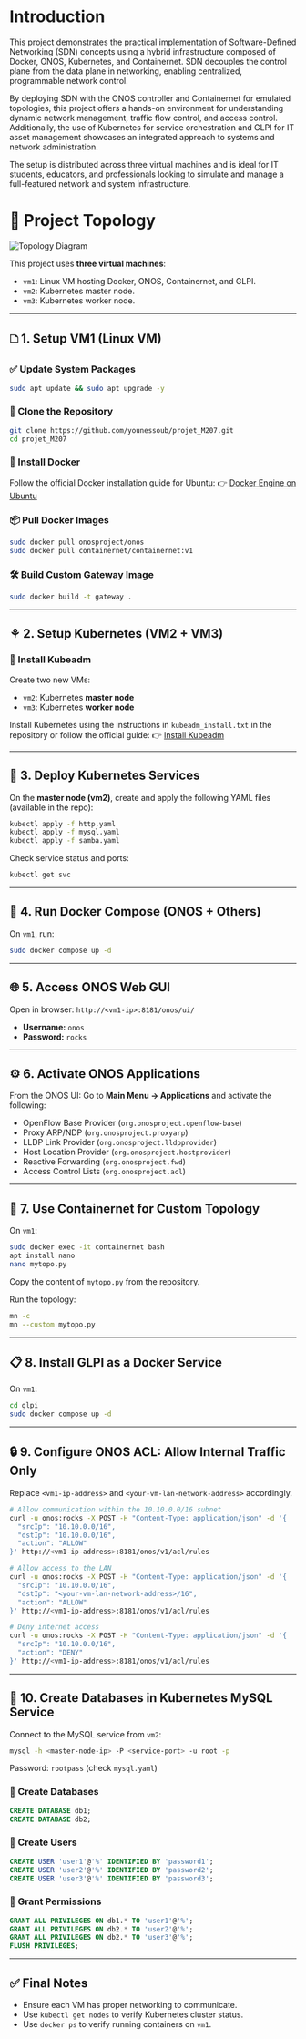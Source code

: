 # Introduction
This project demonstrates the practical implementation of Software-Defined Networking (SDN) concepts using a hybrid infrastructure composed of Docker, ONOS, Kubernetes, and Containernet. SDN decouples the control plane from the data plane in networking, enabling centralized, programmable network control.

By deploying SDN with the ONOS controller and Containernet for emulated topologies, this project offers a hands-on environment for understanding dynamic network management, traffic flow control, and access control. Additionally, the use of Kubernetes for service orchestration and GLPI for IT asset management showcases an integrated approach to systems and network administration.

The setup is distributed across three virtual machines and is ideal for IT students, educators, and professionals looking to simulate and manage a full-featured network and system infrastructure.

# 📍 Project Topology

![Topology Diagram](./topo.jpeg)

This project uses **three virtual machines**:

* `vm1`: Linux VM hosting Docker, ONOS, Containernet, and GLPI.
* `vm2`: Kubernetes master node.
* `vm3`: Kubernetes worker node.

---

## 🗅️ 1. Setup VM1 (Linux VM)

### ✅ Update System Packages

```bash
sudo apt update && sudo apt upgrade -y
```

### 🔁 Clone the Repository

```bash
git clone https://github.com/younessoub/projet_M207.git
cd projet_M207
```

### 🐳 Install Docker

Follow the official Docker installation guide for Ubuntu:
👉 [Docker Engine on Ubuntu](https://docs.docker.com/engine/install/ubuntu/)

### 📦 Pull Docker Images

```bash
sudo docker pull onosproject/onos
sudo docker pull containernet/containernet:v1
```

### 🛠️ Build Custom Gateway Image

```bash
sudo docker build -t gateway .
```

---

## ⚘️ 2. Setup Kubernetes (VM2 + VM3)

### 🧰 Install Kubeadm

Create two new VMs:

* `vm2`: Kubernetes **master node**
* `vm3`: Kubernetes **worker node**

Install Kubernetes using the instructions in `kubeadm_install.txt` in the repository or follow the official guide:
👉 [Install Kubeadm](https://kubernetes.io/docs/setup/production-environment/tools/kubeadm/install-kubeadm/)

---

## 🚀 3. Deploy Kubernetes Services

On the **master node (vm2)**, create and apply the following YAML files (available in the repo):

```bash
kubectl apply -f http.yaml
kubectl apply -f mysql.yaml
kubectl apply -f samba.yaml
```

Check service status and ports:

```bash
kubectl get svc
```

---

## 🧩️ 4. Run Docker Compose (ONOS + Others)

On `vm1`, run:

```bash
sudo docker compose up -d
```

---

## 🌐 5. Access ONOS Web GUI

Open in browser:
`http://<vm1-ip>:8181/onos/ui/`

* **Username:** `onos`
* **Password:** `rocks`

---

## ⚙️ 6. Activate ONOS Applications

From the ONOS UI:
Go to **Main Menu → Applications** and activate the following:

* OpenFlow Base Provider (`org.onosproject.openflow-base`)
* Proxy ARP/NDP (`org.onosproject.proxyarp`)
* LLDP Link Provider (`org.onosproject.lldpprovider`)
* Host Location Provider (`org.onosproject.hostprovider`)
* Reactive Forwarding (`org.onosproject.fwd`)
* Access Control Lists (`org.onosproject.acl`)

---

## 🥪 7. Use Containernet for Custom Topology

On `vm1`:

```bash
sudo docker exec -it containernet bash
apt install nano
nano mytopo.py
```

Copy the content of `mytopo.py` from the repository.

Run the topology:

```bash
mn -c
mn --custom mytopo.py
```

---

## 📋 8. Install GLPI as a Docker Service

On `vm1`:

```bash
cd glpi
sudo docker compose up -d
```

---

## 🔒 9. Configure ONOS ACL: Allow Internal Traffic Only

Replace `<vm1-ip-address>` and `<your-vm-lan-network-address>` accordingly.

```bash
# Allow communication within the 10.10.0.0/16 subnet
curl -u onos:rocks -X POST -H "Content-Type: application/json" -d '{
  "srcIp": "10.10.0.0/16",
  "dstIp": "10.10.0.0/16",
  "action": "ALLOW"
}' http://<vm1-ip-address>:8181/onos/v1/acl/rules

# Allow access to the LAN
curl -u onos:rocks -X POST -H "Content-Type: application/json" -d '{
  "srcIp": "10.10.0.0/16",
  "dstIp": "<your-vm-lan-network-address>/16",
  "action": "ALLOW"
}' http://<vm1-ip-address>:8181/onos/v1/acl/rules

# Deny internet access
curl -u onos:rocks -X POST -H "Content-Type: application/json" -d '{
  "srcIp": "10.10.0.0/16",
  "action": "DENY"
}' http://<vm1-ip-address>:8181/onos/v1/acl/rules
```

---

## 📃 10. Create Databases in Kubernetes MySQL Service

Connect to the MySQL service from `vm2`:

```bash
mysql -h <master-node-ip> -P <service-port> -u root -p
```

Password: `rootpass` (check `mysql.yaml`)

### 🔧 Create Databases

```sql
CREATE DATABASE db1;
CREATE DATABASE db2;
```

### 👥 Create Users

```sql
CREATE USER 'user1'@'%' IDENTIFIED BY 'password1';
CREATE USER 'user2'@'%' IDENTIFIED BY 'password2';
CREATE USER 'user3'@'%' IDENTIFIED BY 'password3';
```

### 🔐 Grant Permissions

```sql
GRANT ALL PRIVILEGES ON db1.* TO 'user1'@'%';
GRANT ALL PRIVILEGES ON db2.* TO 'user2'@'%';
GRANT ALL PRIVILEGES ON db2.* TO 'user3'@'%';
FLUSH PRIVILEGES;
```

---

## ✅ Final Notes

* Ensure each VM has proper networking to communicate.
* Use `kubectl get nodes` to verify Kubernetes cluster status.
* Use `docker ps` to verify running containers on `vm1`.
